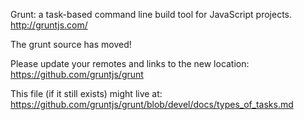 Grunt: a task-based command line build tool for JavaScript projects.  
http://gruntjs.com/

The grunt source has moved!

Please update your remotes and links to the new location:  
https://github.com/gruntjs/grunt

This file (if it still exists) might live at:  
https://github.com/gruntjs/grunt/blob/devel/docs/types_of_tasks.md
